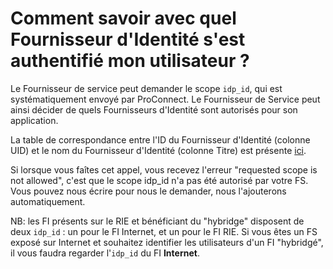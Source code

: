 # Comment savoir avec quel Fournisseur d'Identité s'est authentifié mon utilisateur ?

Le Fournisseur de service peut demander le scope `idp_id`, qui est systématiquement envoyé par ProConnect. Le Fournisseur de Service peut ainsi décider de quels Fournisseurs d'Identité sont autorisés pour son application.

La table de correspondance entre l'ID du Fournisseur d'Identité (colonne UID) et le nom du Fournisseur d'Identité (colonne Titre) est présente [ici](https://grist.numerique.gouv.fr/o/docs/3kQ829mp7bTy/AgentConnect-Configuration-des-Fournisseurs-dIdentite?utm_id=share-doc).

Si lorsque vous faîtes cet appel, vous recevez l'erreur "requested scope is not allowed", c'est que le scope idp_id n'a pas été autorisé par votre FS. Vous pouvez nous écrire pour nous le demander, nous l'ajouterons automatiquement.

NB: les FI présents sur le RIE et bénéficiant du "hybridge" disposent de deux `idp_id` : un pour le FI Internet, et un pour le FI RIE.
Si vous êtes un FS exposé sur Internet et souhaitez identifier les utilisateurs d'un FI "hybridgé", il vous faudra regarder l'`idp_id` du FI **Internet**.
